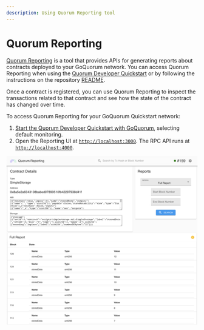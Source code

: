 ```yaml
---
description: Using Quorum Reporting tool
---
```


# Quorum Reporting

[Quorum Reporting](https://github.com/ConsenSys/quorum-reporting) is a tool that provides APIs for generating reports
about contracts deployed to your GoQuorum network.
You can access Quorum Reporting when using the [Quorum Developer Quickstart](../../tutorials/quorum-dev-quickstart/index.md)
or by following the instructions on the repository [README](https://github.com/ConsenSys/quorum-reporting#readme).

Once a contract is registered, you can use Quorum Reporting to inspect the transactions related to that contract and see
how the state of the contract has changed over time.

To access Quorum Reporting for your GoQuorum Quickstart network:

1. [Start the Quorum Developer Quickstart with GoQuorum](../../tutorials/quorum-dev-quickstart/using-the-quickstart.md),
    selecting default monitoring.
1. Open the Reporting UI at [`http://localhost:3000`](http://localhost:3000).
    The RPC API runs at [`http://localhost:4000`](http://localhost:4000).

![Reporting Tool](../../images/reporting2.png)
